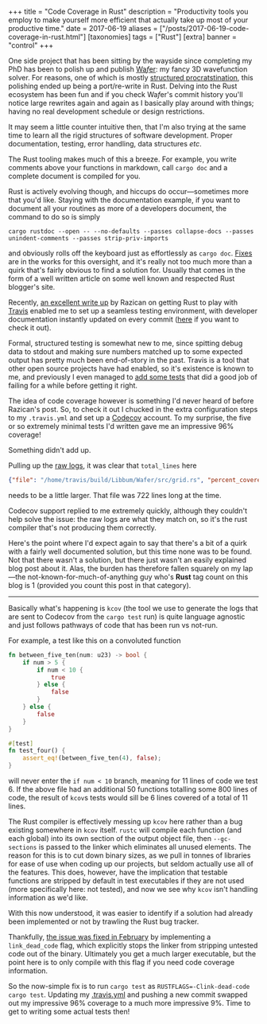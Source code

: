 +++
title = "Code Coverage in Rust"
description = "Productivity tools you employ to make yourself more efficient that actually take up most of your productive time."
date = 2017-06-19
aliases = ["/posts/2017-06-19-code-coverage-in-rust.html"]
[taxonomies]
tags = ["Rust"]
[extra]
banner = "control"
+++

One side project that has been sitting by the wayside since completing my PhD has been to polish up and publish [Wa*f*er](https://github.com/Libbum/Wafer): my fancy 3D wavefunction solver.
For reasons, one of which is mostly [structured procratstination](http://www.chronicle.com/article/How-to-ProcrastinateStill/93959), this polishing ended up being a port/re-write in Rust.
Delving into the Rust ecosystem has been fun and if you check Wa*f*er's commit history you'll notice large rewrites again and again as I basically play around with things; having no real development schedule or design restrictions.

It may seem a little counter intuitive then, that I'm also trying at the same time to learn all the rigid structures of software development.
Proper documentation, testing, error handling, data structures *etc*.

<!-- more -->
The Rust tooling makes much of this a breeze.
For example, you write comments above your functions in markdown, call `cargo doc` and a complete document is compiled for you.

Rust is actively evolving though, and hiccups do occur&mdash;sometimes more that you'd like.
Staying with the documentation example, if you want to document all your routines as more of a developers document, the command to do so is simply

```
cargo rustdoc --open -- --no-defaults --passes collapse-docs --passes unindent-comments --passes strip-priv-imports
```

and obviously rolls off the keyboard just as effortlessly as `cargo doc`.
[Fixes](https://github.com/rust-lang/cargo/issues/1520) are in the works for this oversight, and it's really not too much more than a quirk that's fairly obvious to find a solution for.
Usually that comes in the form of a well written article on some well known and respected Rust blogger's site.

Recently, [an excellent write up](https://medium.com/@Razican/continuous-integration-and-code-coverage-report-for-a-rust-project-5dfd4d68fbe5) by Razican on getting Rust to play with [Travis](https://travis-ci.org/) enabled me to set up a seamless testing environment, with developer documentation instantly updated on every commit ([here](https://libbum.github.io/Wafer/wafer/index.html) if you want to check it out).

Formal, structured testing is somewhat new to me, since spitting debug data to stdout and making sure numbers matched up to some expected output has pretty much been end-of-story in the past.
Travis is a tool that other open source projects have had enabled, so it's existence is known to me, and previously I even managed to [add some tests](https://github.com/JuliaEditorSupport/atom-language-julia/commit/4f249a64ffdb8133e7453cbc28f2573afd85016a) that did a good job of failing for a while before getting it right.

The idea of code coverage however is something I'd never heard of before Razican's post.
So, to check it out I chucked in the extra configuration steps to my `.travis.yml` and set up a [Codecov](https://codecov.io/) account.
To my surprise, the five or so extremely minimal tests I'd written gave me an impressive 96% coverage!

Something didn't add up.

Pulling up the [raw logs](https://codecov.s3.amazonaws.com/v4/raw/2017-06-05/D2380B539060047E6F2FB8FE6AEBA933/c495f03ffbdf8a845a7e0bfcf6e0ab0ef5d4750b/2a592f0c-9546-46d8-8951-5ecd48c3ccb0.txt), it was clear that `total_lines` here

```json
{"file": "/home/travis/build/Libbum/Wafer/src/grid.rs", "percent_covered": "100.00", "covered_lines": "35", "total_lines": "35"}
```

needs to be a little larger.
That file was 722 lines long at the time.

Codecov support replied to me extremely quickly, although they couldn't help solve the issue: the raw logs are what they match on, so it's the rust compiler that's not producing them correctly.

Here's the point where I'd expect again to say that there's a bit of a quirk with a fairly well documented solution, but this time none was to be found.
Not that there wasn't a solution, but there just wasn't an easily explained blog post about it.
Alas, the burden has therefore fallen squarely on my lap&mdash;the not-known-for-much-of-anything guy who's **Rust** tag count on this blog is 1 (provided you count this post in that category).

---

Basically what's happening is `kcov` (the tool we use to generate the logs that are sent to Codecov from the `cargo test` run) is quite language agnostic and just follows pathways of code that has been run vs not-run.

For example, a test like this on a convoluted function

```rust
fn between_five_ten(num: u23) -> bool {
    if num > 5 {
        if num < 10 {
            true
        } else {
            false
        }
    } else {
        false
    }
}

#[test]
fn test_four() {
    assert_eq!(between_five_ten(4), false);
}
```

will never enter the `if num < 10` branch, meaning for 11 lines of code we test 6.
If the above file had an additional 50 functions totalling some 800 lines of code, the result of `kcov`s tests would sill be 6 lines covered of a total of 11 lines.

The Rust compiler is effectively messing up `kcov` here rather than a bug existing somewhere in `kcov` itself.
`rustc` will compile each function (and each global) into its own section of the output object file, then `--gc-sections` is passed to the linker which eliminates all unused elements.
The reason for this is to cut down binary sizes, as we pull in tonnes of libraries for ease of use when coding up our projects, but seldom actually use all of the features.
This does, however, have the implication that testable functions are stripped by default in test executables if they are not used (more specifically here: not tested), and now we see why `kcov` isn't handling information as we'd like.

With this now understood, it was easier to identify if a solution had already been implemented or not by trawling the Rust bug tracker.

Thankfully, [the issue was fixed in February](https://github.com/rust-lang/rust/pull/31368) by implementing a `link_dead_code` flag, which explicitly stops the linker from stripping untested code out of the binary.
Ultimately you get a much larger executable, but the point here is to only compile with this flag if you need code coverage information.

So the now-simple fix is to run `cargo test` as `RUSTFLAGS=-Clink-dead-code cargo test`.
Updating my [.travis.yml](https://github.com/Libbum/Wafer/blob/master/.travis.yml) and pushing a new commit swapped out my impressive 96% coverage to a much more impressive 9%.
Time to get to writing some actual tests then!

